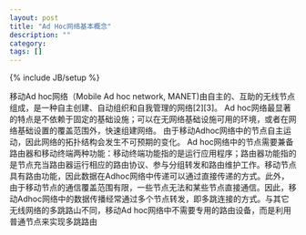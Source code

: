```yaml
---
layout: post
title: "Ad Hoc网络基本概念"
description: ""
category: 
tags: []
---
```

{% include JB/setup %}

移动Ad hoc网络（Mobile Ad hoc network, MANET)由自主的、互助的无线节点组成，是一种自主创建、自动组织和自我管理的网络[2][3]。
Ad hoc网络最显著的特点是不依赖于固定的基础设施；可以在无网络基础设施可用的环境，或者在网络基础设置的覆盖范围外，快速组建网络。
由于移动Adhoc网络中的节点自主运动，因此网络的拓扑结构会发生不可预期的变化。
Ad hoc网络中的节点需要兼备路由器和移动终端两种功能：移动终端功能指的是运行应用程序；路由器功能指的是节点充当路由器运行相应的路由协议、参与分组转发和路由维护工作。移动节点具有路由功能，因此数据在Adhoc网络中传递可以通过直接传递的方式。此外，由于移动节点的通信覆盖范围有限，一些节点无法和某些节点直接通信。因此，移动Adhoc网络中的数据传播经常通过多个节点转发，即多跳连接的方式。与其它无线网络的多跳路山不同，移动Ad hoc网络中不需要专用的路由设备，而是利用普通节点来实现多跳路由